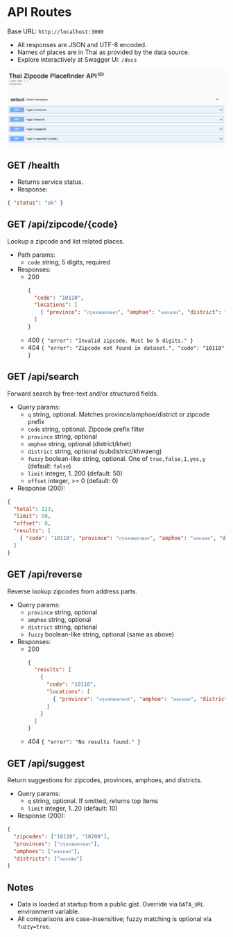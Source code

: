 # API Routes

Base URL: `http://localhost:3000`

- All responses are JSON and UTF-8 encoded.
- Names of places are in Thai as provided by the data source.
- Explore interactively at Swagger UI: `/docs`

![API Docs](screenshots/api.png)

## GET /health
- Returns service status.
- Response:
```json
{ "status": "ok" }
```

## GET /api/zipcode/{code}
Lookup a zipcode and list related places.

- Path params:
  - `code` string, 5 digits, required
- Responses:
  - 200
    ```json
    {
      "code": "10110",
      "locations": [
        { "province": "กรุงเทพมหานคร", "amphoe": "คลองเตย", "district": "คลองตัน" }
      ]
    }
    ```
  - 400 `{ "error": "Invalid zipcode. Must be 5 digits." }`
  - 404 `{ "error": "Zipcode not found in dataset.", "code": "10110" }`

## GET /api/search
Forward search by free-text and/or structured fields.

- Query params:
  - `q` string, optional. Matches province/amphoe/district or zipcode prefix
  - `code` string, optional. Zipcode prefix filter
  - `province` string, optional
  - `amphoe` string, optional (district/khet)
  - `district` string, optional (subdistrict/khwaeng)
  - `fuzzy` boolean-like string, optional. One of `true,false,1,yes,y` (default: `false`)
  - `limit` integer, 1..200 (default: 50)
  - `offset` integer, >= 0 (default: 0)
- Response (200):
```json
{
  "total": 123,
  "limit": 50,
  "offset": 0,
  "results": [
    { "code": "10110", "province": "กรุงเทพมหานคร", "amphoe": "คลองเตย", "district": "พระโขนง" }
  ]
}
```

## GET /api/reverse
Reverse lookup zipcodes from address parts.

- Query params:
  - `province` string, optional
  - `amphoe` string, optional
  - `district` string, optional
  - `fuzzy` boolean-like string, optional (same as above)
- Responses:
  - 200
    ```json
    {
      "results": [
        {
          "code": "10110",
          "locations": [
            { "province": "กรุงเทพมหานคร", "amphoe": "คลองเตย", "district": "คลองตัน" }
          ]
        }
      ]
    }
    ```
  - 404 `{ "error": "No results found." }`

## GET /api/suggest
Return suggestions for zipcodes, provinces, amphoes, and districts.

- Query params:
  - `q` string, optional. If omitted, returns top items
  - `limit` integer, 1..20 (default: 10)
- Response (200):
```json
{
  "zipcodes": ["10110", "10200"],
  "provinces": ["กรุงเทพมหานคร"],
  "amphoes": ["คลองเตย"],
  "districts": ["คลองตัน"]
}
```

## Notes
- Data is loaded at startup from a public gist. Override via `DATA_URL` environment variable.
- All comparisons are case-insensitive; fuzzy matching is optional via `fuzzy=true`.
